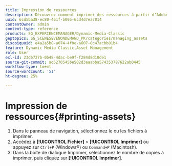 ```yaml
---
title: Impression de ressources
description: Découvrez comment imprimer des ressources à partir d’Adobe Dynamic Media Classic.
uuid: 6cd5ba38-ec80-461f-b095-6cd4d7ea7814
contentOwner: admin
content-type: reference
products: SG_EXPERIENCEMANAGER/Dynamic-Media-Classic
geptopics: SG_SCENESEVENONDEMAND_PK/categories/managing_assets
discoiquuid: e4a2a5b8-a074-4f0e-a607-0c47acbb81b4
feature: Dynamic Media Classic,Asset Management
role: User
exl-id: 23d6727b-0b48-4dac-be9f-f284d8d10de1
source-git-commit: ad5270545be502d3aaabba574353787622ab0445
workflow-type: tm+mt
source-wordcount: '51'
ht-degree: 25%

---
```


# Impression de ressources{#printing-assets}

1. Dans le panneau de navigation, sélectionnez le ou les fichiers à imprimer.
1. Accédez à **[!UICONTROL Fichier]** > **[!UICONTROL Imprimer]** ou appuyez sur `Ctrl+P` (Windows®) ou `Command+P` (Macintosh).
1. Dans la boîte de dialogue Imprimer, sélectionnez le nombre de copies à imprimer, puis cliquez sur **[!UICONTROL Imprimer]**.
